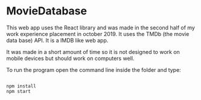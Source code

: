 # MovieDatabase
This web app uses the React library and was made in the second half of my work experience placement in october 2019. It uses the TMDb (the movie data base) API. It is a IMDB like web app.

It was made in a short amount of time so it is not designed to work on mobile devices but should work on computers well.

To run the program open the command line inside the folder and type: 

```

npm install
npm start

```
